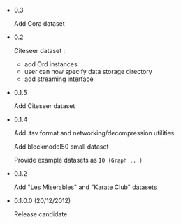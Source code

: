 * 0.3

  Add Cora dataset

* 0.2

  Citeseer dataset : 
  
  - add Ord instances
  - user can now specify data storage directory
  - add streaming interface

* 0.1.5

  Add Citeseer dataset

* 0.1.4

  Add .tsv format and networking/decompression utilities
  
  Add blockmodel50 small dataset

  Provide example datasets as `IO (Graph .. )`
  

* 0.1.2

  Add "Les Miserables" and "Karate Club" datasets


* 0.1.0.0 (20/12/2012)

  Release candidate

